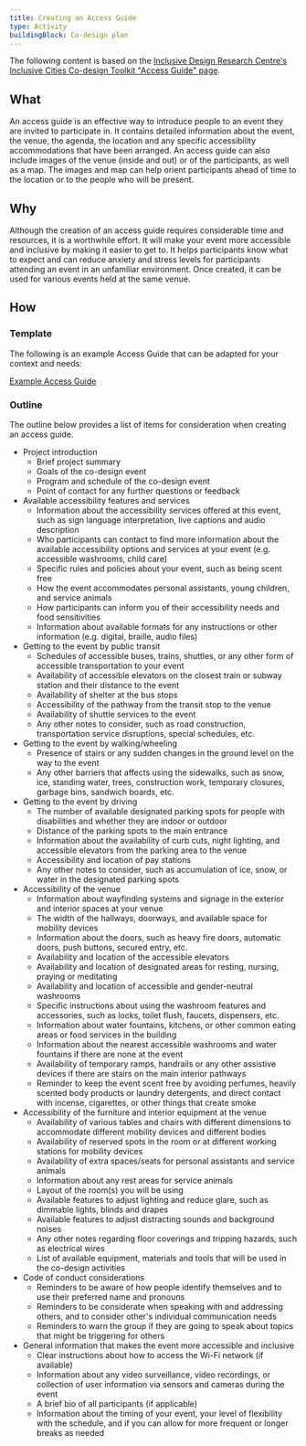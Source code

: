 ```yaml
---
title: Creating an Access Guide
type: Activity
buildingBlock: Co-design plan
---
```

The following content is based on the [Inclusive Design Research Centre's Inclusive Cities Co-design Toolkit "Access Guide" page](https://cities.inclusivedesign.ca/resources/access-guide/).

## What

An access guide is an effective way to introduce people to an event they are invited to participate in. It contains detailed information about the event, the venue, the agenda, the location and any specific accessibility accommodations that have been arranged. An access guide can also include images of the venue (inside and out) or of the participants, as well as a map. The images and map can help orient participants ahead of time to the location or to the people who will be present.

## Why

Although the creation of an access guide requires considerable time and resources, it is a worthwhile effort. It will make your event more accessible and inclusive by making it easier to get to. It helps participants know what to expect and can reduce anxiety and stress levels for participants attending an event in an unfamiliar environment. Once created, it can be used for various events held at the same venue. 

## How

### Template

The following is an example Access Guide that can be adapted for your context and needs:

[Example Access Guide](https://cities.inclusivedesign.ca/resources/access-guide/Access%20Guide%20Example.docx)

### Outline

The outline below provides a list of items for consideration when creating an access guide. 

- Project introduction
  - Brief project summary
  - Goals of the co-design event
  - Program and schedule of the co-design event
  - Point of contact for any further questions or feedback
- Available accessibility features and services
  - Information about the accessibility services offered at this event, such as sign language interpretation, live captions and audio description
  - Who participants can contact to find more information about the available accessibility options and services at your event (e.g. accessible washrooms, child care)
  - Specific rules and policies about your event, such as being scent free
  - How the event accommodates personal assistants, young children, and service animals
  - How participants can inform you of their accessibility needs and food sensitivities
  - Information about available formats for any instructions or other information (e.g. digital, braille, audio files)
- Getting to the event by public transit
  - Schedules of accessible buses, trains, shuttles, or any other form of accessible transportation to your event
  - Availability of accessible elevators on the closest train or subway station and their distance to the event
  - Availability of shelter at the bus stops
  - Accessibility of the pathway from the transit stop to the venue
  - Availability of shuttle services to the event
  - Any other notes to consider, such as road construction, transportation service disruptions, special schedules, etc.
- Getting to the event by walking/wheeling
  - Presence of stairs or any sudden changes in the ground level on the way to the event
  - Any other barriers that affects using the sidewalks, such as snow, ice, standing water, trees, construction work, temporary closures, garbage bins, sandwich boards, etc.
- Getting to the event by driving
  - The number of available designated parking spots for people with disabilities and whether they are indoor or outdoor
  - Distance of the parking spots to the main entrance
  - Information about the availability of curb cuts, night lighting, and accessible elevators from the parking area to the venue
  - Accessibility and location of pay stations
  - Any other notes to consider, such as accumulation of ice, snow, or water in the designated parking spots
- Accessibility of the venue
  - Information about wayfinding systems and signage in the exterior and interior spaces at your venue
  - The width of the hallways, doorways, and available space for mobility devices
  - Information about the doors, such as heavy fire doors, automatic doors, push buttons, secured entry, etc.
  - Availability and location of the accessible elevators
  - Availability and location of designated areas for resting, nursing, praying or meditating
  - Availability and location of accessible and gender-neutral washrooms
  - Specific instructions about using the washroom features and accessories, such as locks, toilet flush, faucets, dispensers, etc.
  - Information about water fountains, kitchens, or other common eating areas or food services in the building
  - Information about the nearest accessible washrooms and water fountains if there are none at the event
  - Availability of temporary ramps, handrails or any other assistive devices if there are stairs on the main interior pathways
  - Reminder to keep the event scent free by avoiding perfumes, heavily scented body products or laundry detergents, and direct contact with incense, cigarettes, or other things that create smoke
- Accessibility of the furniture and interior equipment at the venue
  - Availability of various tables and chairs with different dimensions to accommodate different mobility devices and different bodies
  - Availability of reserved spots in the room or at different working stations for mobility devices
  - Availability of extra spaces/seats for personal assistants and service animals
  - Information about any rest areas for service animals
  - Layout of the room(s) you will be using
  - Available features to adjust lighting and reduce glare, such as dimmable lights, blinds and drapes
  - Available features to adjust distracting sounds and background noises
  - Any other notes regarding floor coverings and tripping hazards, such as electrical wires
  - List of available equipment, materials and tools that will be used in the co-design activities
- Code of conduct considerations
  - Reminders to be aware of how people identify themselves and to use their preferred name and pronouns
  - Reminders to be considerate when speaking with and addressing others, and to consider other's individual communication needs
  - Reminders to warn the group if they are going to speak about topics that might be triggering for others
- General information that makes the event more accessible and inclusive
  - Clear instructions about how to access the Wi-Fi network (if available)
  - Information about any video surveillance, video recordings, or collection of user information via sensors and cameras during the event
  - A brief bio of all participants (if applicable)
  - Information about the timing of your event, your level of flexibility with the schedule, and if you can allow for more frequent or longer breaks as needed